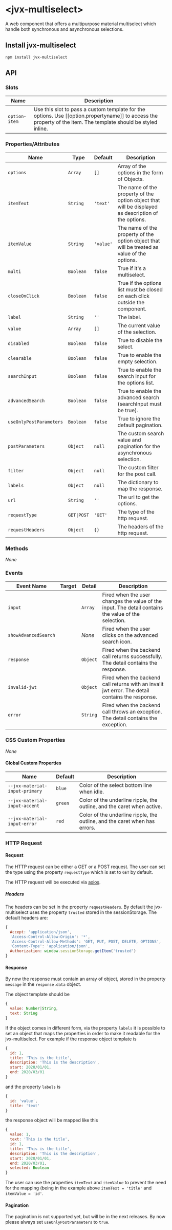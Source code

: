 # \<jvx-multiselect\>

A web component that offers a multipurpose material multiselect which handle both synchronous and asynchronous selections.

## Install jvx-multiselect

```
npm install jvx-multiselect
```

## API

### Slots
| Name           | Description
| -------------- | -----------
| `option-item`  | Use this slot to pass a custom template for the options. Use [[option.propertyname]] to access the property of the item. The template should be styled inline.


### Properties/Attributes
| Name                    | Type                        | Default  | Description
| ----------------------- | --------------------------- | ---------| ---------------------------------------------------------------------------
| `options`               | `Array`                     | `[]`     | Array of the options in the form of Objects.
| `itemText`              | `String`                    | `'text'` | The name of the property of the option object that will be displayed as description of the options.
| `itemValue`             | `String`                    | `'value'`| The name of the property of the option object that will be treated as value of the options.
| `multi`                 | `Boolean`                   | `false`  | True if it's a multiselect.
| `closeOnClick`          | `Boolean`                   | `false`  | True if the options list must be closed on each click outside the component.
| `label`                 | `String`                    | `''`     | The label.
| `value`                 | `Array`                     | `[]`     | The current value of the selection.
| `disabled`              | `Boolean`                   | `false`  | True to disable the select.
| `clearable`             | `Boolean`                   | `false`  | True to enable the empty selection.
| `searchInput`           | `Boolean`                   | `false`  | True to enable the search input for the options list.
| `advancedSearch`        | `Boolean`                   | `false`  | True to enable the advanced search (searchInput must be true).
| `useOnlyPostParameters` | `Boolean`                   | `false`  | True to ignore the default pagination.
| `postParameters`        | `Object`                    | `null`   | The custom search value and pagination for the asynchronous selection.
| `filter`                | `Object`                    | `null`   | The custom filter for the post call.
| `labels`                | `Object`                    | `null`   | The dictionary to map the response.
| `url`                   | `String`                    | `''`     | The url to get the options.
| `requestType`           | <code>GET&#124;POST</code>  | `'GET'`  | The type of the http request.
| `requestHeaders`           | `Object`                    | `{}`     | The headers of the http request.


### Methods
*None*

### Events

| Event Name            | Target        | Detail  | Description
| --------------------- | ------------- | ------- | -----------
| `input`               |               | `Array` | Fired when the user changes the value of the input. The detail contains the value of the selection.
| `showAdvancedSearch`  |               | *None*  | Fired when the user clicks on the advanced search icon.
| `response`            |               | `Object`| Fired when the backend call returns successfully. The detail contains the response.
| `invalid-jwt`         |               | `Object`| Fired when the backend call returns with an invalit jwt error. The detail contains the response.
| `error`               |               | `String`| Fired when the backend call throws an exception. The detail contains the exception.

### CSS Custom Properties
*None*

#### Global Custom Properties

| Name                                              | Default               | Description
| ------------------------------------------------- | --------------------- |------------
| `--jvx-material-input-primary`                    | `blue`                | Color of the select bottom line when idle.
| `--jvx-material-input-accent`                     | `green`               | Color of the underline ripple, the outline, and the caret  when active.
| `--jvx-material-input-error`                      | `red`                 | Color of the underline ripple, the outline, and the caret when has errors.

### HTTP Request
#### Request
The HTTP request can be either a GET or a POST request.
The user can set the type using the property `requestType` which is set to `GET` by default.

The HTTP request will be executed via [axios](https://github.com/axios/axios).

##### Headers
The headers can be set in the property `requestHeaders`. By default the jvx-multiselect uses the property `trusted` stored in the sessionStorage.
The default headers are:
```javascript
{
  Accept: 'application/json',
  'Access-Control-Allow-Origin': '*',
  'Access-Control-Allow-Methods': 'GET, PUT, POST, DELETE, OPTIONS',
  'Content-Type': 'application/json',
  Authorization: window.sessionStorage.getItem('trusted')
}
```

#### Response
By now the response must contain an array of object, stored in the property `message` in the `response.data` object.

The object template should be 
```javascript
{
  value: Number|String,
  text: String
}
``` 
If the object comes in different form, via the property `labels` it is possible to set an object that maps the properties in order to make it readable for the jvx-multiselect.
For example if the response object template is
```javascript
{
  id: 1,
  title: 'This is the title',
  description: 'This is the description',
  start: 2020/01/01,
  end: 2020/03/01
}
``` 
and the property `labels` is
```javascript
{
  id: 'value',
  title: 'text'
}
``` 
the response object will be mapped like this
```javascript
{
  value: 1,
  text: 'This is the title',
  id: 1,
  title: 'This is the title',
  description: 'This is the description',
  start: 2020/01/01,
  end: 2020/03/01,
  selected: Boolean
}
```
The user can use the properties `itemText` and `itemValue` to prevent the need for the mapping (being in the example above `itemText = 'title'` and `itemValue = 'id'`.

#### Pagination
The pagination is not supported yet, but will be in the next releases.
By now please always set `useOnlyPostParameters` to `true`.

